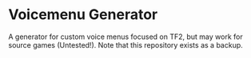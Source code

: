 # Voicemenu Generator
A generator for custom voice menus focused on TF2, but may work for source games (Untested!). Note that this repository exists as a backup. 